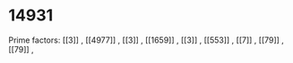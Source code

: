 # 14931

Prime factors: [[3]] , [[4977]] , [[3]] , [[1659]] , [[3]] , [[553]] , [[7]] , [[79]] , [[79]] , 